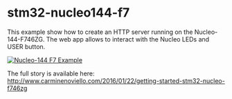 # stm32-nucleo144-f7

This example show how to create an HTTP server running on the Nucleo-144-F746ZG. The web app allows to interact with the Nucleo LEDs and USER button. 

[![Nucleo-144 F7 Example](http://img.youtube.com/vi/ANfsMislJFg/0.jpg)](https://www.youtube.com/watch?v=ANfsMislJFg)

The full story is available here: http://www.carminenoviello.com/2016/01/22/getting-started-stm32-nucleo-f746zg
